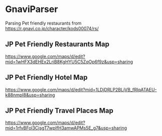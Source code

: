 # GnaviParser

Parsing Pet friendly restaurants from https://r.gnavi.co.jp/character/kods00074/rs/

## JP Pet Friendly Restaurants Map

<https://www.google.com/maps/d/edit?mid=1wHFX3dEHEx2LriB8KgHYU5C5ZqOp6f9z&usp=sharing>

## JP Pet Friendly Hotel Map

<https://www.google.com/maps/d/edit?mid=1LDjDRLP2BLjVB_fRIqATAEU-k88nmpI8&usp=sharing>

## JP Pet Friendly Travel Places Map

<https://www.google.com/maps/d/edit?mid=1rfvBFol3CjsgT7wpIfH3amwAPMs5E_g7&usp=sharing>
